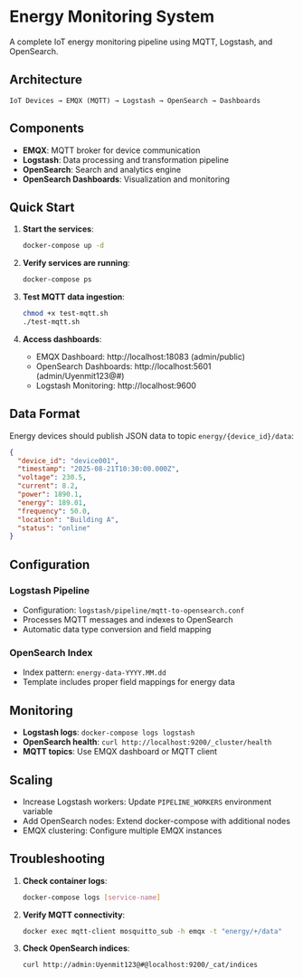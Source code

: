 # Energy Monitoring System

A complete IoT energy monitoring pipeline using MQTT, Logstash, and OpenSearch.

## Architecture

```
IoT Devices → EMQX (MQTT) → Logstash → OpenSearch → Dashboards
```

## Components

- **EMQX**: MQTT broker for device communication
- **Logstash**: Data processing and transformation pipeline
- **OpenSearch**: Search and analytics engine
- **OpenSearch Dashboards**: Visualization and monitoring

## Quick Start

1. **Start the services**:
   ```bash
   docker-compose up -d
   ```

2. **Verify services are running**:
   ```bash
   docker-compose ps
   ```

3. **Test MQTT data ingestion**:
   ```bash
   chmod +x test-mqtt.sh
   ./test-mqtt.sh
   ```

4. **Access dashboards**:
   - EMQX Dashboard: http://localhost:18083 (admin/public)
   - OpenSearch Dashboards: http://localhost:5601 (admin/Uyenmit123@#)
   - Logstash Monitoring: http://localhost:9600

## Data Format

Energy devices should publish JSON data to topic `energy/{device_id}/data`:

```json
{
  "device_id": "device001",
  "timestamp": "2025-08-21T10:30:00.000Z",
  "voltage": 230.5,
  "current": 8.2,
  "power": 1890.1,
  "energy": 189.01,
  "frequency": 50.0,
  "location": "Building A",
  "status": "online"
}
```

## Configuration

### Logstash Pipeline
- Configuration: `logstash/pipeline/mqtt-to-opensearch.conf`
- Processes MQTT messages and indexes to OpenSearch
- Automatic data type conversion and field mapping

### OpenSearch Index
- Index pattern: `energy-data-YYYY.MM.dd`
- Template includes proper field mappings for energy data

## Monitoring

- **Logstash logs**: `docker-compose logs logstash`
- **OpenSearch health**: `curl http://localhost:9200/_cluster/health`
- **MQTT topics**: Use EMQX dashboard or MQTT client

## Scaling

- Increase Logstash workers: Update `PIPELINE_WORKERS` environment variable
- Add OpenSearch nodes: Extend docker-compose with additional nodes
- EMQX clustering: Configure multiple EMQX instances

## Troubleshooting

1. **Check container logs**:
   ```bash
   docker-compose logs [service-name]
   ```

2. **Verify MQTT connectivity**:
   ```bash
   docker exec mqtt-client mosquitto_sub -h emqx -t "energy/+/data"
   ```

3. **Check OpenSearch indices**:
   ```bash
   curl http://admin:Uyenmit123@#@localhost:9200/_cat/indices
   ```
